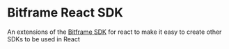 # Bitframe React SDK

An extensions of the [Bitframe SDK](../ReadMe.md) for react to make it easy to create other SDKs to be used in React
